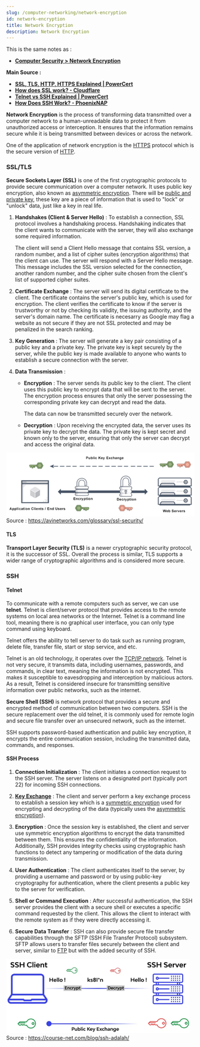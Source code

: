 ```yaml
---
slug: /computer-networking/network-encryption
id: network-encryption
title: Network Encryption
description: Network Encryption
---
```


This is the same notes as :

- **[Computer Security > Network Encryption](/computer-security/network-encryption)**

**Main Source :**

- **[SSL, TLS, HTTP, HTTPS Explained | PowerCert](https://youtu.be/hExRDVZHhig?si=6hL-OBvXAyOVHGjz)**
- **[How does SSL work? - Cloudflare](https://www.cloudflare.com/learning/ssl/how-does-ssl-work/)**
- **[Telnet vs SSH Explained | PowerCert](https://youtu.be/tZop-zjYkrU?si=TD9ZjvQxu6mliMo0)**
- **[How Does SSH Work? - PhoenixNAP](https://phoenixnap.com/kb/how-does-ssh-work)**

**Network Encryption** is the process of transforming data transmitted over a computer network to a human-unreadable data to protect it from unauthorized access or interception. It ensures that the information remains secure while it is being transmitted between devices or across the network.

One of the application of network encryption is the [HTTPS](/computer-networking/http-https#https) protocol which is the secure version of [HTTP](/computer-networking/http-https#http).

### SSL/TLS

**Secure Sockets Layer (SSL)** is one of the first cryptographic protocols to provide secure communication over a computer network. It uses public key encryption, also known as [asymmetric encryption](/computer-security/asymmetric-encryption). There will be [public and private key](/computer-security/encryption#public-and-private-key), these key are a piece of information that is used to "lock" or "unlock" data, just like a key in real life.

1. **Handshakes (Client & Server Hello)** : To establish a connection, SSL protocol involves a handshaking process. Handshaking indicates that the client wants to communicate with the server, they will also exchange some required information.

   The client will send a Client Hello message that contains SSL version, a random number, and a list of cipher suites (encryption algorithms) that the client can use. The server will respond with a Server Hello message. This message includes the SSL version selected for the connection, another random number, and the cipher suite chosen from the client's list of supported cipher suites.

2. **Certificate Exchange** : The server will send its digital certificate to the client. The certificate contains the server's public key, which is used for encryption. The client verifies the certificate to know if the server is trustworthy or not by checking its validity, the issuing authority, and the server's domain name. The certificate is necesarry as Google may flag a website as not secure if they are not SSL protected and may be penalized in the search ranking.

3. **Key Generation** : The server will generate a key pair consisting of a public key and a private key. The private key is kept securely by the server, while the public key is made available to anyone who wants to establish a secure connection with the server.

4. **Data Transmission** :

   - **Encryption** : The server sends its public key to the client. The client uses this public key to encrypt data that will be sent to the server. The encryption process ensures that only the server possessing the corresponding private key can decrypt and read the data.

     The data can now be transmitted securely over the network.

   - **Decryption** : Upon receiving the encrypted data, the server uses its private key to decrypt the data. The private key is kept secret and known only to the server, ensuring that only the server can decrypt and access the original data.

![SSL encryption process](./ssl-process.png)  
Source : https://avinetworks.com/glossary/ssl-security/

#### TLS

**Transport Layer Security (TLS)** is a newer cryptographic security protocol, it is the successor of SSL. Overall the process is similar, TLS supports a wider range of cryptographic algorithms and is considered more secure.

### SSH

#### Telnet

To communicate with a remote computers such as server, we can use **telnet**. Telnet is client/server protocol that provides access to the remote systems on local area networks or the Internet. Telnet is a command line tool, meaning there is no graphical user interface, you can only type command using keyboard.

Telnet offers the ability to tell server to do task such as running program, delete file, transfer file, start or stop service, and etc.

Telnet is an old technology, it operates over the [TCP/IP network](/computer-networking/tcp-ip-model). Telnet is not very secure, it transmits data, including usernames, passwords, and commands, in clear text, meaning the information is not encrypted. This makes it susceptible to eavesdropping and interception by malicious actors. As a result, Telnet is considered insecure for transmitting sensitive information over public networks, such as the internet.

**Secure Shell (SSH)** is network protocol that provides a secure and encrypted method of communication between two computers. SSH is the secure replacement over the old telnet, it is commonly used for remote login and secure file transfer over an unsecured network, such as the internet.

SSH supports password-based authentication and public key encryption, it encrypts the entire communication session, including the transmitted data, commands, and responses.

#### SSH Process

1. **Connection Initialization** : The client initiates a connection request to the SSH server. The server listens on a designated port (typically port 22) for incoming SSH connections.

2. **[Key Exchange](/computer-security/encryption#key-exchange)** : The client and server perform a key exchange process to establish a session key which is a [symmetric encryption](/computer-security/symmetric-encryption) used for encrypting and decrypting of the data (typically uses the [asymmetric encryption](/computer-security/asymmetric-encryption)).

3. **Encryption** : Once the session key is established, the client and server use symmetric encryption algorithms to encrypt the data transmitted between them. This ensures the confidentiality of the information. Additionally, SSH provides integrity checks using cryptographic hash functions to detect any tampering or modification of the data during transmission.

4. **User Authentication** : The client authenticates itself to the server, by providing a username and password or by using public-key cryptography for authentication, where the client presents a public key to the server for verification.

5. **Shell or Command Execution** : After successful authentication, the SSH server provides the client with a secure shell or executes a specific command requested by the client. This allows the client to interact with the remote system as if they were directly accessing it.

6. **Secure Data Transfer** : SSH can also provide secure file transfer capabilities through the SFTP (SSH File Transfer Protocol) subsystem. SFTP allows users to transfer files securely between the client and server, similar to [FTP](/computer-networking/ftp) but with the added security of SSH.

![SSH encryption process](./ssh-encryption.png)  
Source : https://course-net.com/blog/ssh-adalah/
